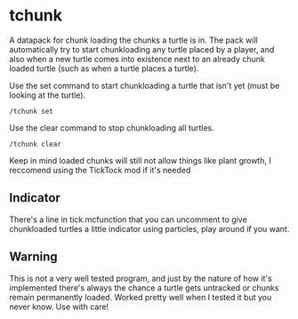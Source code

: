 # tchunk

A datapack for chunk loading the chunks a turtle is in.
The pack will automatically try to start chunkloading any turtle placed by a player,
and also when a new turtle comes into existence next to an already chunk loaded turtle
(such as when a turtle places a turtle).

Use the set command to start chunkloading a turtle that isn't yet (must be looking at the turtle).

`/tchunk set`

Use the clear command to stop chunkloading all turtles.

`/tchunk clear`


Keep in mind loaded chunks will still not allow things like plant growth, I reccomend using the TickTock mod if it's needed

## Indicator

There's a line in tick.mcfunction that you can uncomment to give chunkloaded turtles a little indicator using particles, play around if you want.

## Warning

This is not a very well tested program, and just by the nature of how it's implemented there's always the chance a turtle gets untracked or chunks remain permanently loaded. Worked pretty well when I tested it but you never know. Use with care!

